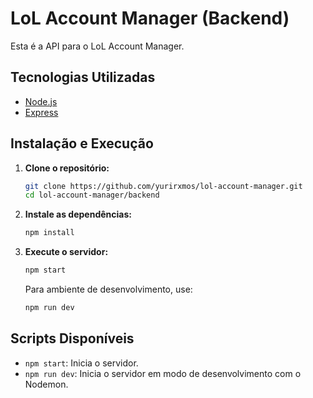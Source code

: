 # LoL Account Manager (Backend)

Esta é a API para o LoL Account Manager.

## Tecnologias Utilizadas

- [Node.js](https://nodejs.org/)
- [Express](https://expressjs.com/)

## Instalação e Execução

1.  **Clone o repositório:**
    ```bash
    git clone https://github.com/yurirxmos/lol-account-manager.git
    cd lol-account-manager/backend
    ```

2.  **Instale as dependências:**
    ```bash
    npm install
    ```

3.  **Execute o servidor:**
    ```bash
    npm start
    ```

    Para ambiente de desenvolvimento, use:
    ```bash
    npm run dev
    ```

## Scripts Disponíveis

- `npm start`: Inicia o servidor.
- `npm run dev`: Inicia o servidor em modo de desenvolvimento com o Nodemon.
